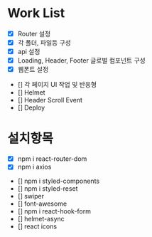 # Work List

- [x] Router 설정
- [x] 각 폴더, 파일등 구성
- [x] api 설정
- [x] Loading, Header, Footer 글로벌 컴포넌트 구성
- [x] 웹폰트 설정
- [] 각 페이지 UI 작업 및 반응형
- [] Helmet
- [] Header Scroll Event
- [] Deploy

# 설치항목

- [x] npm i react-router-dom
- [x] npm i axios
- [] npm i styled-components
- [] npm i styled-reset
- [] swiper
- [] font-awesome
- [] npm i react-hook-form
- [] helmet-async
- [] react icons
